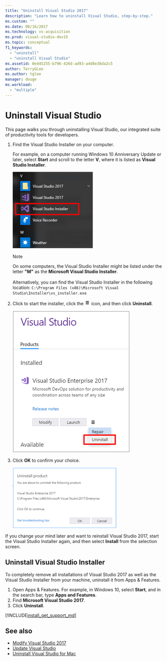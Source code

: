 ```yaml
---
title: "Uninstall Visual Studio 2017"
description: "Learn how to uninstall Visual Studio, step-by-step."
ms.custom: ""
ms.date: 08/16/2017
ms.technology: vs-acquisition
ms.prod: visual-studio-dev15
ms.topic: conceptual
f1_keywords:
  - "uninstall"
  - "uninstall Visual Studio"
ms.assetid: 0e445255-b796-426d-ad93-a4d8e36da2c5
author: TerryGLee
ms.author: tglee
manager: douge
ms.workload:
  - "multiple"
---
```

# Uninstall Visual Studio

This page walks you through uninstalling Visual Studio, our integrated suite of productivity tools for developers.

1. Find the Visual Studio Installer on your computer.

     For example, on a computer running Windows 10 Anniversary Update or later, select **Start** and scroll to the letter **V**, where it is listed as **Visual Studio Installer**.

     ![Visual Studio Installer](media/vs2017-locate-the-visual-studio-installer.PNG "Locate the Microsoft Visual Studio Installer")

     >[!NOTE]
     On some computers, the Visual Studio Installer might be listed under the letter **"M"** as the **Microsoft Visual Studio Installer**.<br/><br/> Alternatively, you can find the Visual Studio Installer in the following location: `C:\Program Files (x86)\Microsoft Visual Studio\Installer\vs_installer.exe`

2. Click to start the installer, click the ![Details icon](media/vs2017uninstall-UninstallIcon.png "Select the Options icon") icon, and then click **Uninstall**.

     ![Modifying Visual Studio 2017; Modify, Launch, Repair, or Uninstall](media/vs2017-uninstall.PNG "Repair or Uninstall Visual Studio 2017")

3. Click **OK** to confirm your choice.

     ![Modifying Visual Studio 2017; Uninstall product](media/vs2017-uninstall-confirm.PNG "Confirm to uninstall Visual Studio 2017")

If you change your mind later and want to reinstall Visual Studio 2017, start the Visual Studio Installer again, and then select **Install** from the selection screen.

## Uninstall Visual Studio Installer

To completely remove all installations of Visual Studio 2017 as well as the Visual Studio Installer from your machine, uninstall it from Apps & Features.

1. Open Apps & Features. For example, in Windows 10, select **Start**, and in the search bar, type **Apps and Features**.
2. Find **Microsoft Visual Studio 2017**.
3. Click **Uninstall**.

[!INCLUDE[install_get_support_md](includes/install_get_support_md.md)]

## See also

* [Modify Visual Studio 2017](modify-visual-studio.md)
* [Update Visual Studio](update-visual-studio.md)
* [Uninstall Visual Studio for Mac](/visualstudio/mac/uninstall)
